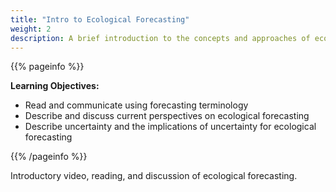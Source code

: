 ```yaml
---
title: "Intro to Ecological Forecasting"
weight: 2
description: A brief introduction to the concepts and approaches of ecological forecasting
---
```


{{% pageinfo %}}

**Learning Objectives:**
* Read and communicate using forecasting terminology
* Describe and discuss current perspectives on ecological forecasting
* Describe uncertainty and the implications of uncertainty for ecological forecasting

{{% /pageinfo %}}

Introductory video, reading, and discussion of ecological forecasting.
